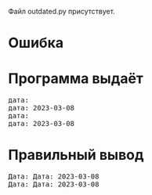 Файл outdated.py присутствует.
# Ошибка
# Программа выдаёт
<pre>
дата:  
дата: 2023-03-08
дата:  
дата: 2023-03-08
</pre>
# Правильный вывод
<pre>Дата: Дата: 2023-03-08
Дата: Дата: 2023-03-08
</pre>